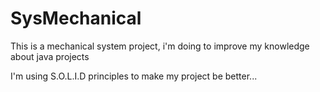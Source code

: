# SysMechanical
This is a mechanical system project, i'm doing to improve my knowledge about java projects

I'm using S.O.L.I.D principles to make my project be better...

